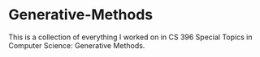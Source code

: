 # Generative-Methods

This is a collection of everything I worked on in CS 396 Special Topics in Computer Science: Generative Methods.

